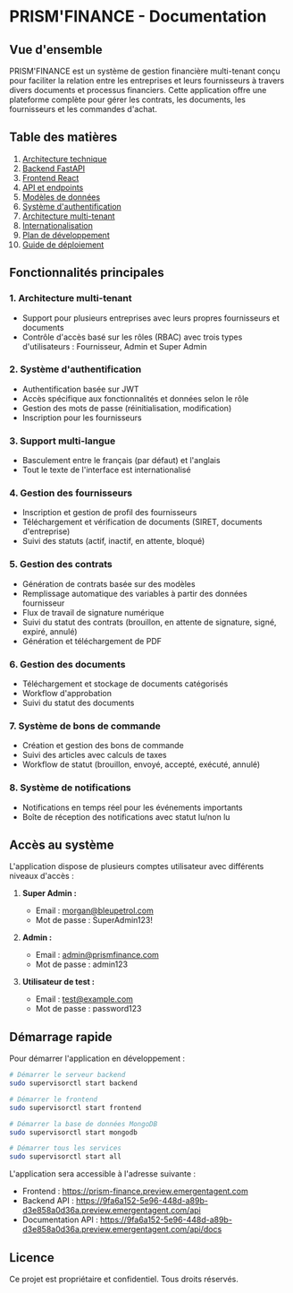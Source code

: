 # PRISM'FINANCE - Documentation

## Vue d'ensemble

PRISM'FINANCE est un système de gestion financière multi-tenant conçu pour faciliter la relation entre les entreprises et leurs fournisseurs à travers divers documents et processus financiers. Cette application offre une plateforme complète pour gérer les contrats, les documents, les fournisseurs et les commandes d'achat.

## Table des matières

1. [Architecture technique](./architecture.md)
2. [Backend FastAPI](./backend.md)
3. [Frontend React](./frontend.md)
4. [API et endpoints](./api.md)
5. [Modèles de données](./models.md)
6. [Système d'authentification](./authentication.md)
7. [Architecture multi-tenant](./multi-tenant.md)
8. [Internationalisation](./i18n.md)
9. [Plan de développement](./roadmap.md)
10. [Guide de déploiement](./deployment.md)

## Fonctionnalités principales

### 1. Architecture multi-tenant
- Support pour plusieurs entreprises avec leurs propres fournisseurs et documents
- Contrôle d'accès basé sur les rôles (RBAC) avec trois types d'utilisateurs : Fournisseur, Admin et Super Admin

### 2. Système d'authentification
- Authentification basée sur JWT
- Accès spécifique aux fonctionnalités et données selon le rôle
- Gestion des mots de passe (réinitialisation, modification)
- Inscription pour les fournisseurs

### 3. Support multi-langue
- Basculement entre le français (par défaut) et l'anglais
- Tout le texte de l'interface est internationalisé

### 4. Gestion des fournisseurs
- Inscription et gestion de profil des fournisseurs
- Téléchargement et vérification de documents (SIRET, documents d'entreprise)
- Suivi des statuts (actif, inactif, en attente, bloqué)

### 5. Gestion des contrats
- Génération de contrats basée sur des modèles
- Remplissage automatique des variables à partir des données fournisseur
- Flux de travail de signature numérique
- Suivi du statut des contrats (brouillon, en attente de signature, signé, expiré, annulé)
- Génération et téléchargement de PDF

### 6. Gestion des documents
- Téléchargement et stockage de documents catégorisés
- Workflow d'approbation
- Suivi du statut des documents

### 7. Système de bons de commande
- Création et gestion des bons de commande
- Suivi des articles avec calculs de taxes
- Workflow de statut (brouillon, envoyé, accepté, exécuté, annulé)

### 8. Système de notifications
- Notifications en temps réel pour les événements importants
- Boîte de réception des notifications avec statut lu/non lu

## Accès au système

L'application dispose de plusieurs comptes utilisateur avec différents niveaux d'accès :

1. **Super Admin :**
   - Email : morgan@bleupetrol.com
   - Mot de passe : SuperAdmin123!

2. **Admin :**
   - Email : admin@prismfinance.com
   - Mot de passe : admin123

3. **Utilisateur de test :**
   - Email : test@example.com
   - Mot de passe : password123

## Démarrage rapide

Pour démarrer l'application en développement :

```bash
# Démarrer le serveur backend
sudo supervisorctl start backend

# Démarrer le frontend
sudo supervisorctl start frontend

# Démarrer la base de données MongoDB
sudo supervisorctl start mongodb

# Démarrer tous les services
sudo supervisorctl start all
```

L'application sera accessible à l'adresse suivante :
- Frontend : https://prism-finance.preview.emergentagent.com
- Backend API : https://9fa6a152-5e96-448d-a89b-d3e858a0d36a.preview.emergentagent.com/api
- Documentation API : https://9fa6a152-5e96-448d-a89b-d3e858a0d36a.preview.emergentagent.com/api/docs

## Licence

Ce projet est propriétaire et confidentiel. Tous droits réservés.
